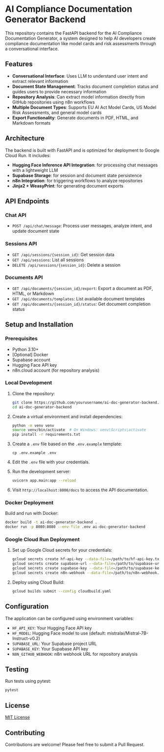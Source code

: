# AI Compliance Documentation Generator Backend

This repository contains the FastAPI backend for the AI Compliance Documentation Generator, a system designed to help AI developers create compliance documentation like model cards and risk assessments through a conversational interface.

## Features

- **Conversational Interface**: Uses LLM to understand user intent and extract relevant information
- **Document State Management**: Tracks document completion status and guides users to provide necessary information
- **Repository Analysis**: Can extract model information directly from GitHub repositories using n8n workflows
- **Multiple Document Types**: Supports EU AI Act Model Cards, US Model Risk Assessments, and general model cards
- **Export Functionality**: Generate documents in PDF, HTML, and Markdown formats

## Architecture

The backend is built with FastAPI and is optimized for deployment to Google Cloud Run. It includes:

- **Hugging Face Inference API Integration**: for processing chat messages with a lightweight LLM
- **Supabase Storage**: for session and document state persistence
- **n8n Integration**: for triggering workflows to analyze repositories
- **Jinja2 + WeasyPrint**: for generating document exports

## API Endpoints

### Chat API
- `POST /api/chat/message`: Process user messages, analyze intent, and update document state

### Sessions API
- `GET /api/sessions/{session_id}`: Get session data
- `GET /api/sessions`: List all sessions
- `DELETE /api/sessions/{session_id}`: Delete a session

### Documents API
- `GET /api/documents/{session_id}/export`: Export a document as PDF, HTML, or Markdown
- `GET /api/documents/templates`: List available document templates
- `GET /api/documents/{session_id}/status`: Get document completion status

## Setup and Installation

### Prerequisites
- Python 3.10+
- [Optional] Docker
- Supabase account
- Hugging Face API key
- n8n.cloud account (for repository analysis)

### Local Development

1. Clone the repository:
   ```bash
   git clone https://github.com/yourusername/ai-doc-generator-backend.git
   cd ai-doc-generator-backend
   ```

2. Create a virtual environment and install dependencies:
   ```bash
   python -m venv venv
   source venv/bin/activate  # On Windows: venv\Scripts\activate
   pip install -r requirements.txt
   ```

3. Create a `.env` file based on the `.env.example` template:
   ```
   cp .env.example .env
   ```

4. Edit the `.env` file with your credentials.

5. Run the development server:
   ```bash
   uvicorn app.main:app --reload
   ```

6. Visit `http://localhost:8000/docs` to access the API documentation.

### Docker Deployment

Build and run with Docker:

```bash
docker build -t ai-doc-generator-backend .
docker run -p 8080:8080 --env-file .env ai-doc-generator-backend
```

### Google Cloud Run Deployment

1. Set up Google Cloud secrets for your credentials:
   ```bash
   gcloud secrets create hf-api-key --data-file=/path/to/hf-api-key.txt
   gcloud secrets create supabase-url --data-file=/path/to/supabase-url.txt
   gcloud secrets create supabase-key --data-file=/path/to/supabase-key.txt
   gcloud secrets create n8n-webhook --data-file=/path/to/n8n-webhook.txt
   ```

2. Deploy using Cloud Build:
   ```bash
   gcloud builds submit --config cloudbuild.yaml
   ```

## Configuration

The application can be configured using environment variables:

- `HF_API_KEY`: Your Hugging Face API key
- `HF_MODEL`: Hugging Face model to use (default: mistralai/Mistral-7B-Instruct-v0.2)
- `SUPABASE_URL`: Your Supabase project URL
- `SUPABASE_KEY`: Your Supabase API key
- `N8N_GITHUB_WEBHOOK`: n8n webhook URL for repository analysis

## Testing

Run tests using pytest:

```bash
pytest
```

## License

[MIT License](LICENSE)

## Contributing

Contributions are welcome! Please feel free to submit a Pull Request.